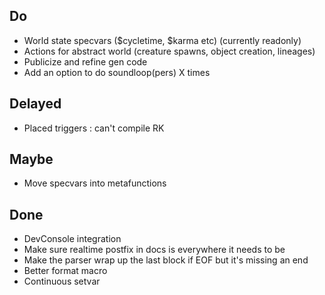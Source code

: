 ﻿## Do
- World state specvars ($cycletime, $karma etc) (currently readonly)
- Actions for abstract world (creature spawns, object creation, lineages)
- Publicize and refine gen code
- Add an option to do soundloop(pers) X times

## Delayed
- Placed triggers : can't compile RK

## Maybe
- Move specvars into metafunctions

## Done
- DevConsole integration
- Make sure realtime postfix in docs is everywhere it needs to be
- Make the parser wrap up the last block if EOF but it's missing an end
- Better format macro 
- Continuous setvar